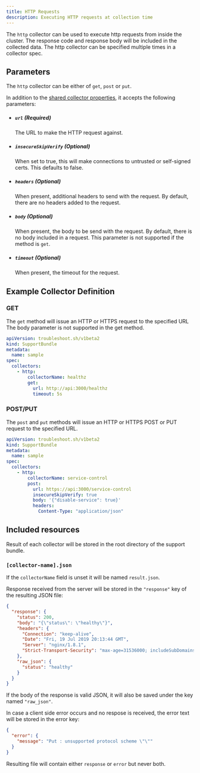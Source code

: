 ```yaml
---
title: HTTP Requests
description: Executing HTTP requests at collection time
---
```


The `http` collector can be used to execute http requests from inside the cluster.
The response code and response body will be included in the collected data.
The http collector can be specified multiple times in a collector spec.

## Parameters

The `http` collector can be either of  `get`, `post` or `put`.

In addition to the [shared collector properties](/collect/collectors/#shared-properties), it accepts the following parameters:

- ##### `url` (Required)
  The URL to make the HTTP request against.

- ##### `insecureSkipVerify` (Optional)
  When set to true, this will make connections to untrusted or self-signed certs.
  This defaults to false.

- ##### `headers` (Optional)
  When present, additional headers to send with the request.
  By default, there are no headers added to the request.

- ##### `body` (Optional)
  When present, the body to be send with the request.
  By default, there is no body included in a request.
  This parameter is not supported if the method is `get`.

- ##### `timeout` (Optional)
  When present, the timeout for the request.

## Example Collector Definition

### GET

The `get` method will issue an HTTP or HTTPS request to the specified URL
The body parameter is not supported in the get method.

```yaml
apiVersion: troubleshoot.sh/v1beta2
kind: SupportBundle
metadata:
  name: sample
spec:
  collectors:
    - http:
        collectorName: healthz
        get:
          url: http://api:3000/healthz
          timeout: 5s
```


### POST/PUT

The `post` and `put` methods will issue an HTTP or HTTPS POST or PUT request to the specified URL.

```yaml
apiVersion: troubleshoot.sh/v1beta2
kind: SupportBundle
metadata:
  name: sample
spec:
  collectors:
    - http:
        collectorName: service-control
        post:
          url: https://api:3000/service-control
          insecureSkipVerify: true
          body: '{"disable-service": true}'
          headers:
            Content-Type: "application/json"
```


## Included resources

Result of each collector will be stored in the root directory of the support bundle.

### `[collector-name].json`

If the `collectorName` field is unset it will be named `result.json`.

Response received from the server will be stored in the `"response"` key of the resulting JSON file:

```json
{
  "response": {
    "status": 200,
    "body": "{\"status\": \"healthy\"}",
    "headers": {
      "Connection": "keep-alive",
      "Date": "Fri, 19 Jul 2019 20:13:44 GMT",
      "Server": "nginx/1.8.1",
      "Strict-Transport-Security": "max-age=31536000; includeSubDomains"
    },
    "raw_json": {                                                                                                                                          
      "status": "healthy"                                                                                                                              
    } 
  }
}
```

If the body of the response is valid JSON, it will also be saved under the key named `"raw_json"`.

In case a client side error occurs and no respose is received, the error text will be stored in the error key:

```json
{
  "error": {
    "message": "Put : unsupported protocol scheme \"\""
  }
}
```

Resulting file will contain either `response` or `error` but never both.
